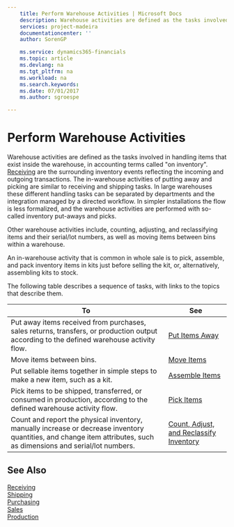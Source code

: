 ```yaml
---
    title: Perform Warehouse Activities | Microsoft Docs
    description: Warehouse activities are defined as the tasks involved in handling items that exist inside the warehouse, in accounting terms called "on inventory". [Receiving](../Shipping.md) are the surrounding inventory events reflecting the incoming and outgoing transactions. The in-warehouse activities of putting away and picking are similar to receiving and shipping tasks. In large warehouses these different handling tasks can be separated by departments and the integration managed by a directed workflow. In simpler installations the flow is less formalized, and the warehouse activities are performed with so-called inventory put-aways and picks.
    services: project-madeira
    documentationcenter: ''
    author: SorenGP

    ms.service: dynamics365-financials
    ms.topic: article
    ms.devlang: na
    ms.tgt_pltfrm: na
    ms.workload: na
    ms.search.keywords:
    ms.date: 07/01/2017
    ms.author: sgroespe

---
```

# Perform Warehouse Activities
Warehouse activities are defined as the tasks involved in handling items that exist inside the warehouse, in accounting terms called "on inventory". [Receiving](../Shipping.md) are the surrounding inventory events reflecting the incoming and outgoing transactions. The in-warehouse activities of putting away and picking are similar to receiving and shipping tasks. In large warehouses these different handling tasks can be separated by departments and the integration managed by a directed workflow. In simpler installations the flow is less formalized, and the warehouse activities are performed with so-called inventory put-aways and picks.  
  
 Other warehouse activities include, counting, adjusting, and reclassifying items and their serial/lot numbers, as well as moving items between bins within a warehouse.  
  
 An in-warehouse activity that is common in whole sale is to pick, assemble, and pack inventory items in kits just before selling the kit, or, alternatively, assembling kits to stock.  
  
 The following table describes a sequence of tasks, with links to the topics that describe them.   
  
|**To**|**See**|  
|------------|-------------|  
|Put away items received from purchases, sales returns, transfers, or production output according to the defined warehouse activity flow.|[Put Items Away](../put-items-away.md)|  
|Move items between bins.|[Move Items](../move-items.md)|  
|Put sellable items together in simple steps to make a new item, such as a kit.|[Assemble Items](../assemble-items.md)|  
|Pick items to be shipped, transferred, or consumed in production, according to the defined warehouse activity flow.|[Pick Items](../pick-items.md)|  
|Count and report the physical inventory, manually increase or decrease inventory quantities, and change item attributes, such as dimensions and serial/lot numbers.|[Count, Adjust, and Reclassify Inventory](../count-adjust-and-reclassify-inventory.md)|  
  
## See Also  
 [Receiving](../receiving.md)   
 [Shipping](../Shipping.md)   
 [Purchasing](../purchasing.md)   
 [Sales](../sales.md)   
 [Production](../production.md)